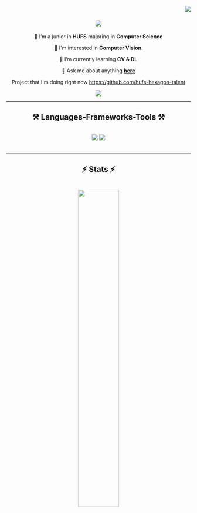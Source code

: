<img align="right" src="https://visitor-badge.laobi.icu/badge?page_id=sooo03.sooo03" />

<h1 align="center">
  <img src="https://readme-typing-svg.herokuapp.com/?font=Righteous&size=35&center=true&vCenter=true&width=500&height=70&duration=4000&lines=안녕하세요!+👋;+초보개발자+입니다!;" />
</h1>

<div align="center">
  
  🔭 I’m a junior in **HUFS** majoring in **Computer Science**
  
  🐣 I'm interested in **Computer Vision**.
  
  🌱 I’m currently learning **CV & DL**

💬 Ask me about anything **[here](https://github.com/sooo03?tab=repositories)**

  Project that I'm doing right now https://github.com/hufs-hexagon-talent

</div>

<div align="center">
  <a href="mailto:kimsojeong71@gmail.com">
  <img src="https://img.shields.io/badge/Gmail-333333?style=for-the-badge&logo=gmail&logoColor=red" />
  </a>
</div>

<hr />

<h2 align="center">⚒️ Languages-Frameworks-Tools ⚒️</h2>
<br />
<div align="center">
  <img src="https://skillicons.dev/icons?i=python,c,r,java,html,css,javascript" />
  <img src="https://skillicons.dev/icons?i=tailwind,react,mui,vscode,github,git,anaconda,pytorch,tensorflow" /><br>
</div>

<br/>
<hr/>

<h2 align="center">⚡ Stats ⚡</h2>
<br>
<div align="center">
  <img src="https://github-readme-stats.vercel.app/api?username=sooo03&theme=tokyonight&show_icons=true&hide_border=true" width="47%" />
  </a>
</div>
<br/><br/>

